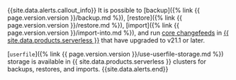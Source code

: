 {{site.data.alerts.callout_info}}
It is possible to [backup]({% link {{ page.version.version }}/backup.md %}), [restore]({% link {{ page.version.version }}/restore.md %}), [import]({% link {{ page.version.version }}/import-into.md %}), and run [core changefeeds](changefeed-for.html) in [{{ site.data.products.serverless }}](../cockroachcloud/quickstart.html) that have upgraded to v21.1 or later.

[`userfile`]({% link {{ page.version.version }}/use-userfile-storage.md %}) storage is available in {{ site.data.products.serverless }} clusters for backups, restores, and imports.
{{site.data.alerts.end}}
